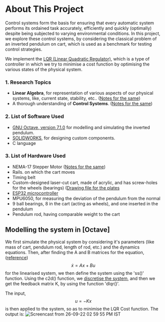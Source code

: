 # About This Project
Control systems form the basis for ensuring that every automatic system performs its ordained task accurately, efficiently and quickly (optimally) despite being subjected to varying environmental conditions.
In this project, we explore these control systems, by considering the classical problem of an inverted pendulum on cart, which is used as a benchmark for testing control strategies.

We implement the [LQR (Linear Quadratic Regulator)](https://github.com/vrnimje/Inverted-LQR-Bot-Eklavya/edit/develop/Notes/Mahesh/ControlBootcamp_Notes_Mahesh.md#lqr-control-for-the-inverted-pendulum-on-a-cart), which is a type of controller in which we try to minimise a cost function by optimising the various states of the physical system.

### 1. Research Topics
* **Linear Algebra**, for representation of various aspects of our physical systems, like, current state, stability, etc.. ([Notes for the same](../Notes/Mahesh/LA_Notes_Mahesh.md))
* A thorough understanding of **Control Systems**. ([Notes for the same](../Notes/Mahesh/ControlBootcamp_Notes_Mahesh.md))

### 2. List of Software Used
* [GNU Octave, version 7.1.0](https://octave.org/) for modelling and simulating the inverted pendulum. 
* [SOLIDWORKS](https://www.solidworks.com/), for designing custom components.
* C language

### 3. List of Hardware Used
* NEMA-17 Stepper Motor ([Notes for the same](../Notes/Mahesh/Controlling_Stepper_Motor.md))
* Rails. on which the cart moves
* Timing belt
* Custom-designed laser-cut cart, made of acrylic, and has screw-holes for the wheels (bearings) ([Drawing file for the plates](../Cart_design/side_plate.pdf)
* [ESP32 microcontroller](https://docs.espressif.com/projects/esp-idf/en/latest/esp32/)
* MPU6050, for measuring the deviation of the pendulum from the normal
* 9 ball bearings, 8 in the cart (acting as wheels), and one inserted in the pendulum 
* Pendulum rod, having comparable weight to the cart



## Modelling the system in [Octave]

We first simulate the physical system by considering it's parameters (like mass of cart, pendulum rod, length of rod, etc.) and the dynamics equations. Then, after finding the A and B matrices for the equation, ([reference](../Notes/Mahesh/ControlBootcamp_Notes_Mahesh.md))
$$\dot{x} = Ax + Bu$$ 
for the linearised system, we then define the system using the 'ss()' function. Using the c2d() function, we [discretise the system](https://github.com/vrnimje/Inverted-LQR-Bot-Eklavya/blob/develop/Notes/Vedant/Control_Bootcamp_Vedant.md#3-linearising-around-a-fixed-point), and then we get the feedback matrix K, by using the function 'dlqr()'.

The input,
$$u = -Kx$$
is then applied to the system, so as to minimise the LQR Cost function. The output is: ![Screencast from 26-09-22 02 59 55 PM IST](https://user-images.githubusercontent.com/103848930/192244461-e146e1bc-0291-40d1-aeaf-7fe5bbefa809.gif)




